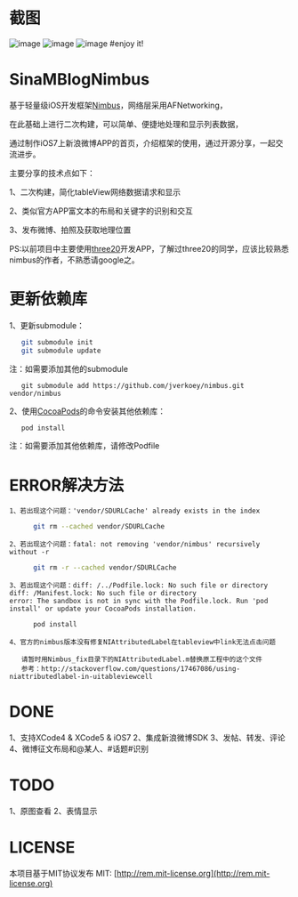 # 截图

![image](http://git.oschina.net/jimneylee/SinaMBlogNimbus/raw/master/SinaMBlog/Images/Screenshot/homepage.png)
![image](http://git.oschina.net/jimneylee/SinaMBlogNimbus/raw/master/SinaMBlog/Images/Screenshot/postnewstatus.png)
![image](http://git.oschina.net/jimneylee/SinaMBlogNimbus/raw/master/SinaMBlog/Images/Screenshot/repost.png)
#enjoy it!

# SinaMBlogNimbus

基于轻量级iOS开发框架[Nimbus](https://github.com/jverkoey/nimbus)，网络层采用AFNetworking，

在此基础上进行二次构建，可以简单、便捷地处理和显示列表数据，

通过制作iOS7上新浪微博APP的首页，介绍框架的使用，通过开源分享，一起交流进步。

主要分享的技术点如下：

   1、二次构建，简化tableView网络数据请求和显示

   2、类似官方APP富文本的布局和关键字的识别和交互

   3、发布微博、拍照及获取地理位置

   PS:以前项目中主要使用[three20](https://github.com/facebook/three20)开发APP，了解过three20的同学，应该比较熟悉nimbus的作者，不熟悉请google之。

# 更新依赖库
   1、更新submodule：
``` bash
   git submodule init 
   git submodule update
```
   注：如需要添加其他的submodule

       git submodule add https://github.com/jverkoey/nimbus.git vendor/nimbus

   2、使用[CocoaPods](http://cocoapods.org)的命令安装其他依赖库：
``` bash   
   pod install
```   
   注：如需要添加其他依赖库，请修改Podfile

# ERROR解决方法

    1、若出现这个问题：'vendor/SDURLCache' already exists in the index
``` bash
      git rm --cached vendor/SDURLCache
```
    2、若出现这个问题：fatal: not removing 'vendor/nimbus' recursively without -r
``` bash
      git rm -r --cached vendor/SDURLCache
```
    3、若出现这个问题：diff: /../Podfile.lock: No such file or directory 
    diff: /Manifest.lock: No such file or directory 
    error: The sandbox is not in sync with the Podfile.lock. Run 'pod install' or update your CocoaPods installation.
``` bash
      pod install
```
    4、官方的nimbus版本没有修复NIAttributedLabel在tableview中link无法点击问题
    
       请暂时用Nimbus_fix目录下的NIAttributedLabel.m替换原工程中的这个文件
       参考：http://stackoverflow.com/questions/17467086/using-niattributedlabel-in-uitableviewcell

# DONE
1、支持XCode4 & XCode5 & iOS7
2、集成新浪微博SDK
3、发帖、转发、评论
4、微博征文布局和@某人、#话题#识别

# TODO
1、原图查看
2、表情显示

# LICENSE
本项目基于MIT协议发布
MIT: [http://rem.mit-license.org](http://rem.mit-license.org)
